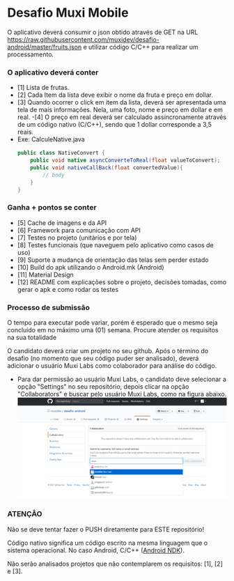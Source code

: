 # Desafio Muxi Mobile
O aplicativo deverá consumir o json obtido através de GET na URL https://raw.githubusercontent.com/muxidev/desafio-android/master/fruits.json e utilizar código C/C++ para realizar um processamento.

### O aplicativo deverá conter
 - [1] Lista de frutas. 
 - [2] Cada Item da lista deve exibir o nome da fruta e preço em dollar.
 - [3] Quando ocorrer o click em item da lista, deverá ser apresentada uma tela de mais informações. Nela, uma foto, nome e preço em dollar e em real. 
 -[4] O preço em real deverá ser calculado assincronamente através de um código nativo (C/C++), sendo que 1 dollar corresponde a 3,5 reais.
  - Exe: CalculeNative.java
	```java
    public class NativeConvert {
        public void native asyncConverteToReal(float valueToConvert);
        public void nativeCallBack(float convertedValue){
            // body
        }
    }
      ```
  

### Ganha + pontos se conter
- [5] Cache de imagens e da API
- [6] Framework para comunicação com API
- [7] Testes no projeto (unitários e por tela)
- [8] Testes funcionais (que naveguem pelo aplicativo como casos de uso)
- [9] Suporte a mudança de orientação das telas sem perder estado
- [10] Build do apk utilizando o Android.mk (Android)
- [11] Material Design
- [12] README com explicações sobre o projeto, decisões tomadas, como gerar o apk e como rodar os testes
 


### **Processo de submissão** ###
O tempo para executar pode variar, porém é esperado que o mesmo seja concluído em no máximo uma (01) semana. Procure atender os requisitos na sua totalidade

O candidato deverá criar um projeto no seu github. Após o término do desafio (no momento que seu código puder ser analisado), deverá adicionar o usuário Muxi Labs como colaborador para análise do código.
 - Para dar permissão ao usuário Muxi Labs, o candidato deve selecionar a opção "Settings" no seu repositório, depois clicar na opção "Collaborators" e buscar pelo usuário Muxi Labs, como na figura abaixo.
![Alt text](images/add-permission.jpg?raw=true "Exemplo de como dar permissão para o usuário Muxi Labs")
### **ATENÇÂO** ###
Não se deve tentar fazer o PUSH diretamente para ESTE repositório!

Código nativo significa um código escrito na mesma linguagem que o sistema operacional. No caso Android, C/C++ ([Android NDK](https://developer.android.com/ndk/index.html)).

Não serão analisados projetos que não contemplarem os requisitos: [1], [2] e [3].
